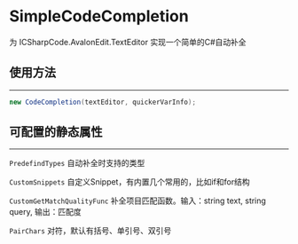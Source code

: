 # SimpleCodeCompletion
为 ICSharpCode.AvalonEdit.TextEditor 实现一个简单的C#自动补全

## 使用方法
----------
```csharp
new CodeCompletion(textEditor, quickerVarInfo);
```

## 可配置的静态属性
----------

`PredefindTypes` 自动补全时支持的类型

`CustomSnippets` 自定义Snippet，有内置几个常用的，比如if和for结构

`CustomGetMatchQualityFunc` 补全项目匹配函数。输入：string text, string query, 输出：匹配度

`PairChars` 对符，默认有括号、单引号、双引号
